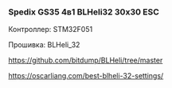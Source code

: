 ### Spedix GS35 4в1 BLHeli32 30х30 ESC

Контроллер: STM32F051

Прошивка: BLHeli_32

https://github.com/bitdump/BLHeli/tree/master

https://oscarliang.com/best-blheli-32-settings/


